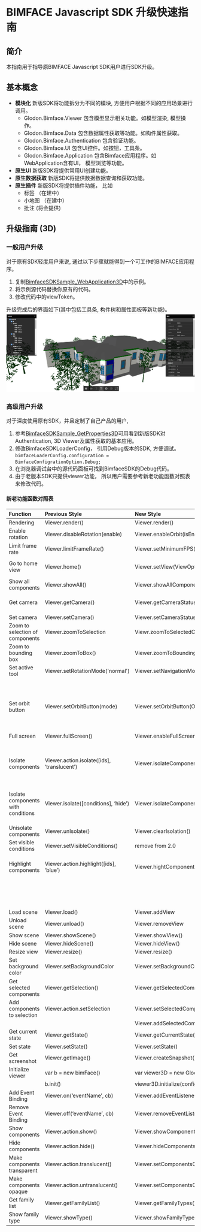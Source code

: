 # BIMFACE Javascript SDK 升级快速指南
## 简介
本指南用于指导原BIMFACE Javascript SDK用户进行SDK升级。

## 基本概念
- **模块化** 新版SDK将功能拆分为不同的模块, 方便用户根据不同的应用场景进行调用。
    - Glodon.Bimface.Viewer           包含模型显示相关功能。如模型渲染, 模型操作。
    - Glodon.Bimface.Data             包含数据属性获取等功能。如构件属性获取。
    - Glodon.Bimface.Authentication   包含验证功能。
    - Glodon.Bimface.UI               包含UI控件。如按钮，工具条。
    - Glodon.Bimface.Application      包含Bimface应用程序。如WebApplication含有UI， 模型浏览等功能。
- **原生UI** 新版SDK将提供常用UI创建功能。 
- **原生数据获取** 新版SDK将提供数据数据查询和获取功能。
- **原生插件** 新版SDK将提供插件功能， 比如
    - 标签 （在建中）    
    - 小地图 （在建中）
    - 批注 (将会提供)

## 升级指南 (3D)
### 一般用户升级

对于原有SDK轻度用户来说, 通过以下步骤就能得到一个可工作的BIMFACE应用程序。
1. 复制[BimfaceSDKSample_WebApplication3D](https://github.com/bimface/js-sdk/blob/master/sample/BimfaceSDKSample_WebApplication3D.html)中的示例。
2. 将示例源代码替换你原有的代码。
3. 修改代码中的viewToken。

升级完成后的界面如下(其中包括工具条, 构件树和属性面板等新功能)。
![Bimface Web Application 3D](./image/BimfaceWebApplication3D.png)

### 高级用户升级
对于深度使用原有SDK，并且定制了自己产品的用户, 
1. 参考[BimfaceSDKSample_GetProperties3D](https://github.com/bimface/js-sdk/blob/master/sample/BimfaceSDKSample_GetProperties3D.html)可用看到新版SDK对Authentication, 3D Viewer及属性获取的基本应用。
2. 修改BimfaceSDKLoaderConfig， 引用Debug版本的SDK, 方便调试。 <br>
`bimfaceLoaderConfig.configuration = BimfaceConfigrationOption.Debug;`
3. 在浏览器调试台中的源代码面板可找到BimfaceSDK的Debug代码。
4. 由于老版本SDK只提供viewer功能， 所以用户需要参考新老功能函数对照表来修改代码。

#### 新老功能函数对照表

|Function|Previous Style|New Style|Comment|
|:--|:--|:--|:--|
|Rendering|Viewer.render()|Viewer.render()||
|Enable rotation|Viewer.disableRotation(enable)|Viewer.enableOrbit(isEnabled)|Valid values are true and false. Defaut is true.|
|Limit frame rate|Viewer.limitFrameRate()|Viewer.setMinimumFPS(num)|The minimal value should be 4.|
|Go to home view|Viewer.home()|Viewer.setView(ViewOption.Home)|ViewOption could be values supported by cloud viewer.|
|Show all components|Viewer.showAll()|Viewer.showAllComponents()||
|Get camera|Viewer.getCamera()|Viewer.getCameraStatus()|The camera status is an object, instead of a string.|
|Set camera|Viewer.setCamera()|Viewer.setCameraStatus(status)||
|Zoom to selection of components|Viewer.zoomToSelection|Viewr.zoomToSelectedComponents()||
|Zoom to bounding box|Viewer.zoomToBox()|Viewer.zoomToBoundingBox(bbox)|bbox should be an object with Point3D members.|
|Set active tool|Viewer.setRotationMode('normal')|Viewer.setNavigationMode(NavigationMode.Select)|1. For 3D only .|
||||2. NavigationMode values are Select, Fly, Zoom and Orbit.|
|Set orbit button|Viewer.setOrbitButton(mode)|Viewer.setOrbitButton(OrbitButton.Left)|1. Default to use left button to orbit.|
||||2. OrbitButton options are Left and Right.|
|Full screen|Viewer.fullScreen()|Viewer.enableFullScreen(true)|1. Valid values are true and false.|
|Isolate components|Viewer.action.isolate([ids], ‘translucent’)|Viewer.isolateComponentsById([ids], IsolationOption.MakeOthersTranslucent)|IsolationOption values are MakeOthersTranslucent and HideOthers. Default is MakeOthersTranslucent.|
|Isolate components with conditions|Viewer.isolate([conditions], ‘hide’)|Viewer.isolateComponentsByObjectData([conditions], IsolationOption.HideOthers)|IsolationOption values are MakeOthersTranslucent and HideOthers. Default is MakeOthersTranslucent.|
|Unisolate components|Viewer.unIsolate()|Viewer.clearIsolation()||
|Set visible conditions|Viewer.setVisibleConditions()|remove from 2.0||
|Highlight components|Viewer.action.highlight([ids], ‘blue’)|Viewer.hightComponent([ids], ColorOption.Blue, name)|1. ColorOption values are Blue, Red, Yellow, Green and rainbow colors.|
||||2. Pass a color object. Color should be an object with red, green, blue, alpha members.|
|Load scene|Viewer.load()|Viewer.addView||
|Unload scene|Viewer.unload()|Viewer.removeView|TBD Haizhen and Samuel to clarify.|
|Show scene|Viewer.showScene()|Viewer.showView()||
|Hide scene|Viewer.hideScene()|Viewer.hideView()||
|Resize view|Viewer.resize()|Viewer.resize()||
|Set background color|Viewer.setBackgroundColor|Viewer.setBackgroundColor(color)|Color should be an object or ColorOption.|
|Get selected components|Viewer.getSelection()|Viewer.getSelectedComponents()||
|Add components to selection|Viewer.action.setSelection|Viewer.setSelectedComponentsById(ids)||
|||Viewer.addSelectedComponentsById(ids)||
|Get current state|Viewer.getState()|Viewer.getCurrentState()||
|Set state|Viewer.setState()|Viewer.setState()||
|Get screenshot|Viewer.getImage()|Viewer.createSnapshot()||
|Initialize viewer|var b = new bimFace()|var viewer3D = new Glodon.Bimface.Viewer.Viewer3D();|config is an object.|
||b.init()|viewer3D.initialize(config)||
|Add Event Binding|Viewer.on(‘eventName’, cb)|Viewer.addEventListener(ViewerEvent, cb)|ViewerEvent is enum and the values are TBD|
|Remove Event Binding|Viewer.off(‘eventName’, cb)|Viewer.removeEventListener(ViewerEvent, cb)|ViewerEvent is enum and the values are TBD|
|Show components|Viewer.action.show()|Viewer.showComponents||
|Hide components|Viewer.action.hide()|Viewer.hideComponents()||
|Make components transparent|Viewer.action.translucent()|Viewer.setComponentsOpacity([ids],  OpacityOption.Translucent)||
|Make components opaque|Viewer.action.untranslucent()|Viewer.setComponentsOpacity([ids], OpacityOption.Opaque)||
|Get family list|Viewer.getFamilyList()|Viewer.getFamilyTypes()|For RfaView only.|
|Show family type|Viewer.showType()|Viewer.showFamilyTypeById(id)|For RfaView only|







